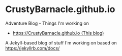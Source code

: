 # CrustyBarnacle.github.io
Adventure Blog - Things I'm working on

  * [https://CrustyBarnacle.github.io (This blog)](https://CrustyBarnacle.github.io)

A Jekyll-based blog of stuff I'm working on based on
https://jekyllrb.com/docs/
